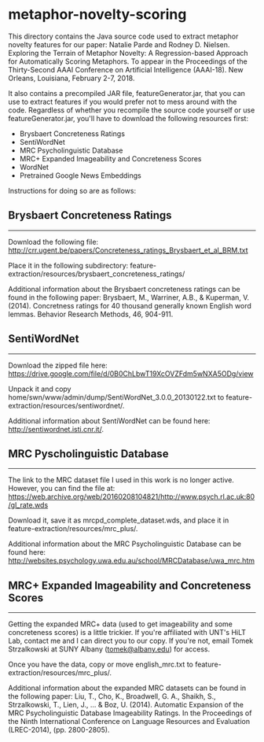 # metaphor-novelty-scoring

This directory contains the Java source code used to extract metaphor novelty features for our paper:
Natalie Parde and Rodney D. Nielsen. Exploring the Terrain of Metaphor Novelty: A Regression-based Approach for Automatically Scoring Metaphors. To appear in the Proceedings of the Thirty-Second AAAI Conference on Artificial Intelligence (AAAI-18). New Orleans, Louisiana, February 2-7, 2018.

It also contains a precompiled JAR file, featureGenerator.jar, that you can use to extract features if you would prefer not to mess around with the code.  Regardless of whether you recompile the source code yourself or use featureGenerator.jar, you'll have to download the following resources first:
- Brysbaert Concreteness Ratings
- SentiWordNet
- MRC Psycholinguistic Database
- MRC+ Expanded Imageability and Concreteness Scores
- WordNet
- Pretrained Google News Embeddings

Instructions for doing so are as follows:

## Brysbaert Concreteness Ratings
------------------------------------------------------------
Download the following file: http://crr.ugent.be/papers/Concreteness_ratings_Brysbaert_et_al_BRM.txt

Place it in the following subdirectory: feature-extraction/resources/brysbaert_concreteness_ratings/

Additional information about the Brysbaert concreteness ratings can be found in the following paper:
Brysbaert, M., Warriner, A.B., & Kuperman, V. (2014). Concretness ratings for
40 thousand generally known English word lemmas. Behavior Research Methods, 46,
904-911.

## SentiWordNet
-----------------------------
Download the zipped file here: https://drive.google.com/file/d/0B0ChLbwT19XcOVZFdm5wNXA5ODg/view

Unpack it and copy home/swn/www/admin/dump/SentiWordNet_3.0.0_20130122.txt to feature-extraction/resources/sentiwordnet/.

Additional information about SentiWordNet can be found here: http://sentiwordnet.isti.cnr.it/.

## MRC Pyscholinguistic Database
-----------------------------------------------------------
The link to the MRC dataset file I used in this work is no longer active.  However, you can find the file at:
https://web.archive.org/web/20160208104821/http://www.psych.rl.ac.uk:80/gl_rate.wds

Download it, save it as mrcpd_complete_dataset.wds, and place it in feature-extraction/resources/mrc_plus/.

Additional information about the MRC Psycholinguistic Database can be found here: http://websites.psychology.uwa.edu.au/school/MRCDatabase/uwa_mrc.htm

## MRC+ Expanded Imageability and Concreteness Scores
----------------------------------------------------------------------------------------------------
Getting the expanded MRC+ data (used to get imageability and some concreteness scores) is a little trickier. If you're affiliated with UNT's HiLT Lab, contact me and I can direct you to our copy. If you're not, email Tomek Strzalkowski at SUNY Albany (tomek@albany.edu) for access.

Once you have the data, copy or move english_mrc.txt to feature-extraction/resources/mrc_plus/.

Additional information about the expanded MRC datasets can be found in the following paper:
Liu, T., Cho, K., Broadwell, G. A., Shaikh, S., Strzalkowski, T., Lien, J., ... & Boz, U. (2014). Automatic Expansion of the MRC Psycholinguistic Database Imageability Ratings. In the Proceedings of the Ninth International Conference on Language Resources and Evaluation (LREC-2014), (pp. 2800-2805).
